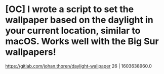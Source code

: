 # [OC] I wrote a script to set the wallpaper based on the daylight in your current location, similar to macOS. Works well with the Big Sur wallpapers!
https://gitlab.com/johan.thoren/daylight-wallpaper
26 | 1603638960.0

